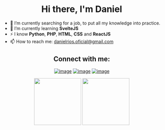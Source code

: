 <h1 align="center">Hi there, I'm Daniel</h1>

- 🔭 I’m currently searching for a job, to put all my knowledge into practice.
- 🌱 I’m currently learning **SvelteJS**
- ⚡ I know **Python**, **PHP**, **HTML**, **CSS** and **ReactJS**
- 📫 How to reach me: danielrios.oficial@gmail.com

<div align="center">
<h2 align="center">Connect with me:</h2>
  
[![image](https://img.shields.io/badge/LinkedIn-0077B5?style=for-the-badge&logo=linkedin&logoColor=white)](https://www.linkedin.com/in/danielrios549/)
[![image](https://img.shields.io/badge/Instagram-E4405F?style=for-the-badge&logo=instagram&logoColor=white)](https://www.instagram.com/danielrios549/)
[![image](https://img.shields.io/badge/Twitter-1DA1F2?style=for-the-badge&logo=twitter&logoColor=white)](https://twitter.com/DanielRios549)

</div>

<p align= "center">
  <img height= "150" src="https://github-readme-stats.vercel.app/api?username=DanielRios549&theme=react&show_icons=true&&include_all_commits=true&hide_border=true" />
  <img height= "150" src="https://github-readme-stats.vercel.app/api/top-langs/?username=DanielRios549&langs_count=7&theme=react&layout=compact&hide_border=true" />
</p>
